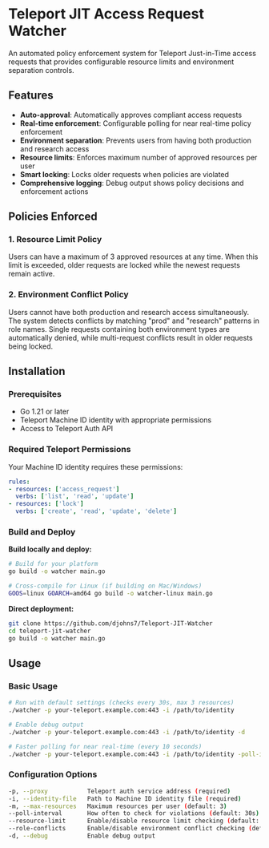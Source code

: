 # Teleport JIT Access Request Watcher

An automated policy enforcement system for Teleport Just-in-Time access requests that provides configurable resource limits and environment separation controls.

## Features

- **Auto-approval**: Automatically approves compliant access requests
- **Real-time enforcement**: Configurable polling for near real-time policy enforcement  
- **Environment separation**: Prevents users from having both production and research access
- **Resource limits**: Enforces maximum number of approved resources per user
- **Smart locking**: Locks older requests when policies are violated
- **Comprehensive logging**: Debug output shows policy decisions and enforcement actions

## Policies Enforced

### 1. Resource Limit Policy
Users can have a maximum of 3 approved resources at any time. When this limit is exceeded, older requests are locked while the newest requests remain active.

### 2. Environment Conflict Policy
Users cannot have both production and research access simultaneously. The system detects conflicts by matching "prod" and "research" patterns in role names. Single requests containing both environment types are automatically denied, while multi-request conflicts result in older requests being locked.

## Installation

### Prerequisites
- Go 1.21 or later
- Teleport Machine ID identity with appropriate permissions
- Access to Teleport Auth API

### Required Teleport Permissions
Your Machine ID identity requires these permissions:
```yaml
rules:
- resources: ['access_request']
  verbs: ['list', 'read', 'update']
- resources: ['lock']  
  verbs: ['create', 'read', 'update', 'delete']
```

### Build and Deploy

**Build locally and deploy:**
```bash
# Build for your platform
go build -o watcher main.go

# Cross-compile for Linux (if building on Mac/Windows)
GOOS=linux GOARCH=amd64 go build -o watcher-linux main.go
```

**Direct deployment:**
```bash
git clone https://github.com/djohns7/Teleport-JIT-Watcher
cd teleport-jit-watcher
go build -o watcher main.go
```

## Usage

### Basic Usage
```bash
# Run with default settings (checks every 30s, max 3 resources)
./watcher -p your-teleport.example.com:443 -i /path/to/identity

# Enable debug output
./watcher -p your-teleport.example.com:443 -i /path/to/identity -d

# Faster polling for near real-time (every 10 seconds)
./watcher -p your-teleport.example.com:443 -i /path/to/identity -poll-interval=10s
```

### Configuration Options
```bash
-p, --proxy           Teleport auth service address (required)
-i, --identity-file   Path to Machine ID identity file (required)
-m, --max-resources   Maximum resources per user (default: 3)
--poll-interval       How often to check for violations (default: 30s)
--resource-limit      Enable/disable resource limit checking (default: true)
--role-conflicts      Enable/disable environment conflict checking (default: true)
-d, --debug           Enable debug output
```
